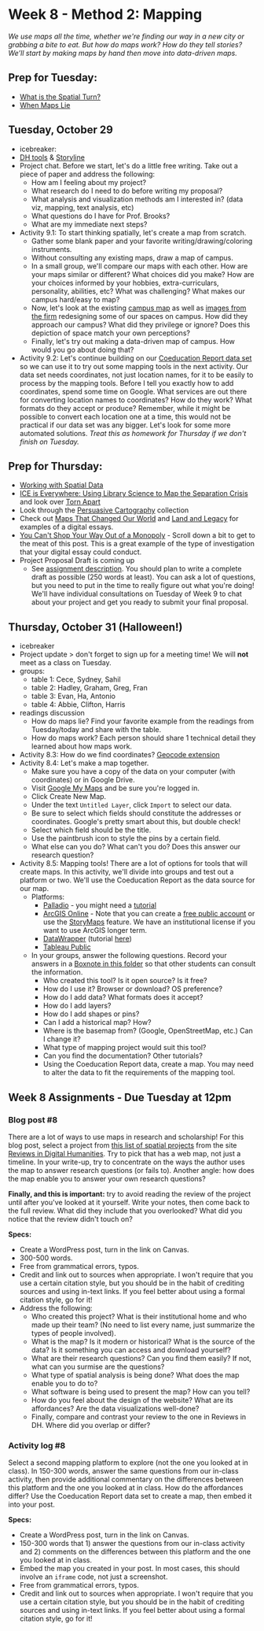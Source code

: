 # Week 8 - Method 2: Mapping

*We use maps all the time, whether we're finding our way in a new city or grabbing a bite to eat. But how do maps work? How do they tell stories? We’ll start by making maps by hand then move into data-driven maps.*

## Prep for Tuesday:
* [What is the Spatial Turn?](https://spatial.scholarslab.org/spatial-turn/what-is-the-spatial-turn/)
* [When Maps Lie](https://www.bloomberg.com/news/articles/2015-06-25/how-to-avoid-being-fooled-by-bad-maps)


## Tuesday, October 29
* icebreaker: 
* [DH tools](https://github.com/dh-tech/awesome-digital-humanities) & [Storyline](https://storyline.knightlab.com/)
* Project chat. Before we start, let's do a little free writing. Take out a piece of paper and address the following: 
    * How am I feeling about my project?
    * What research do I need to do before writing my proposal?
    * What analysis and visualization methods am I interested in? (data viz, mapping, text analysis, etc)
    * What questions do I have for Prof. Brooks?
    * What are my immediate next steps?
* Activity 9.1: To start thinking spatially, let's create a map from scratch.
	* Gather some blank paper and your favorite writing/drawing/coloring instruments.
    * Without consulting any existing maps, draw a map of campus.
    * In a small group, we'll compare our maps with each other. How are your maps similar or different? What choices did you make? How are your choices informed by your hobbies, extra-curriculars, personality, abilities, etc? What was challenging? What makes our campus hard/easy to map?
    * Now, let's look at the existing [campus map](http://campusmap.wlu.edu) as well as [images from the firm](https://wlu.app.box.com/file/1060929370759) redesigning some of our spaces on campus. How did they approach our campus? What did they privilege or ignore? Does this depiction of space match your own perceptions?
    * Finally, let's try out making a data-driven map of campus. How would you go about doing that? 
* Activity 9.2: Let's continue building on our [Coeducation Report data set](https://wlu.app.box.com/file/1667760246410) so we can use it to try out some mapping tools in the next activity. Our data set needs coordinates, not just location names, for it to be easily to process by the mapping tools. Before I tell you exactly how to add coordinates, spend some time on Google. What services are out there for converting location names to coordinates? How do they work? What formats do they accept or produce? Remember, while it might be possible to convert each location one at a time, this would not be practical if our data set was any bigger. Let's look for some more automated solutions. *Treat this as homework for Thursday if we don't finish on Tuesday.*


## Prep for Thursday:
* [Working with Spatial Data](https://lincolnmullen.com/projects/spatial-workshop/spatial-data.html)
* [ICE is Everywhere: Using Library Science to Map the Separation Crisis](https://www.wired.com/story/ice-is-everywhere-using-library-science-to-map-child-separation/) and look over [Torn Apart](http://xpmethod.columbia.edu/torn-apart/volume/2/index)
* Look through the [Persuasive Cartography](https://persuasivemaps.library.cornell.edu/) collection
* Check out [Maps That Changed Our World](https://www.loc.gov/ghe/cascade/index.html?appid=ddf9824ff56b4fb6a0f3e11515716738&loclr=blogmap&bookmark=150%20AD) and [Land and Legacy](http://landandlegacy.scholarslab.org/) for examples of a digital essays. 	
* [You Can't Shop Your Way Out of a Monopoly](https://pluralistic.net/2024/03/05/the-map-is-not-the-territory/) - Scroll down a bit to get to the meat of this post. This is a great example of the type of investigation that your digital essay could conduct.
* Project Proposal Draft is coming up
    * See [assignment description](../../assignments/#proposal). You should plan to write a complete draft as possible (250 words at least). You can ask a lot of questions, but you need to put in the time to really figure out what you're doing! We'll have individual consultations on Tuesday of Week 9 to chat about your project and get you ready to submit your final proposal. 



## Thursday, October 31 (Halloween!)

* icebreaker
* Project update > don't forget to sign up for a meeting time! We will **not** meet as a class on Tuesday. 
* groups:
    * table 1: Cece, Sydney, Sahil 
    * table 2: Hadley, Graham, Greg, Fran
    * table 3: Evan, Ha, Antonio
    * table 4: Abbie, Clifton, Harris
* readings discussion
    * How do maps lie? Find your favorite example from the readings from Tuesday/today and share with the table. 
    * How do maps work? Each person should share 1 technical detail they learned about how maps work. 
* Activity 8.3: How do we find coordinates? [Geocode extension](https://workspace.google.com/marketplace/app/geocode_by_awesome_table/904124517349)
* Activity 8.4: Let's make a map together.
    * Make sure you have a copy of the data on your computer (with coordinates) or in Google Drive. 
    * Visit [Google My Maps](https://www.google.com/mymaps) and be sure you're logged in.
    * Click Create New Map. 
    * Under the text `Untitled Layer`, click `Import` to select our data.
    * Be sure to select which fields should constitute the addresses or coordinates. Google's pretty smart about this, but double check!
    * Select which field should be the title.
    * Use the paintbrush icon to style the pins by a certain field.
    * What else can you do? What can't you do? Does this answer our research question?
* Activity 8.5: Mapping tools! There are a lot of options for tools that will create maps. In this activity, we'll divide into groups and test out a platform or two. We'll use the Coeducation Report as the data source for our map.
    * Platforms:
        * [Palladio](http://hdlab.stanford.edu/palladio/) - you might need a [tutorial](http://hdlab.stanford.edu/doc/scenario-simple-map.pdf)
        * [ArcGIS Online](https://www.arcgis.com/home/index.html) - Note that you can create a [free public account](https://www.arcgis.com/sharing/rest/oauth2/signup?client_id=arcgisonline&redirect_uri=http://www.arcgis.com&response_type=token) or use the [StoryMaps](https://storymaps.com/) feature. We have an institutional license if you want to use ArcGIS longer term.
        * [DataWrapper](https://www.datawrapper.de/maps) (tutorial [here](https://handsondataviz.org/symbolmap-datawrapper.html))
        * [Tableau Public](https://public.tableau.com/app/discover)
    * In your groups, answer the following questions. Record your answers in a [Boxnote in this folder](https://wlu.app.box.com/folder/291427710663) so that other students can consult the information.
        * Who created this tool? Is it open source? Is it free?
        * How do I use it? Browser or download? OS preference?
        * How do I add data? What formats does it accept?
        * How do I add layers?
        * How do I add shapes or pins?
        * Can I add a historical map? How?
        * Where is the basemap from? (Google, OpenStreetMap, etc.) Can I change it?
        * What type of mapping project would suit this tool?
        * Can you find the documentation? Other tutorials?
        * Using the Coeducation Report data, create a map. You may need to alter the data to fit the requirements of the mapping tool.


## Week 8 Assignments - Due Tuesday at 12pm

### Blog post #8 

There are a lot of ways to use maps in research and scholarship! For this blog post, select a project from [this list of spatial projects](https://reviewsindh.pubpub.org/spatial-spatiotemporal-analysis) from the site [Reviews in Digital Humanities](https://reviewsindh.pubpub.org/review-process). Try to pick that has a web map, not just a timeline. In your write-up, try to concentrate on the ways the author uses the map to answer research questions (or fails to). Another angle: how does the map enable you to answer your own research questions? 

**Finally, and this is important:** try to avoid reading the review of the project until after you've looked at it yourself. Write your notes, then come back to the full review. What did they include that you overlooked? What did you notice that the review didn't touch on? 


**Specs:** 

* Create a WordPress post, turn in the link on Canvas.
* 300-500 words. 
* Free from grammatical errors, typos. 
* Credit and link out to sources when appropriate. I won't require that you use a certain citation style, but you should be in the habit of crediting sources and using in-text links. If you feel better about using a formal citation style, go for it! 
* Address the following:
    * Who created this project? What is their institutional home and who made up their team? (No need to list every name, just summarize the types of people involved). 
    * What is the map? Is it modern or historical? What is the source of the data? Is it something you can access and download yourself?
    * What are their research questions? Can you find them easily? If not, what can you surmise are the questions? 
    * What type of spatial analysis is being done? What does the map enable you to do to? 
    * What software is being used to present the map? How can you tell? 
    * How do you feel about the design of the website? What are its affordances? Are the data visualizations well-done? 
    * Finally, compare and contrast your review to the one in Reviews in DH. Where did you overlap or differ? 


### Activity log #8

Select a second mapping platform to explore (not the one you looked at in class). In 150-300 words, answer the same questions from our in-class activity, then provide additional commentary on the differences between this platform and the one you looked at in class. How do the affordances differ? Use the Coeducation Report data set to create a map, then embed it into your post. 

**Specs:** 

* Create a WordPress post, turn in the link on Canvas.
* 150-300 words that 1) answer the questions from our in-class activity and 2) comments on the differences between this platform and the one you looked at in class. 
* Embed the map you created in your post. In most cases, this should involve an `iframe` code, not just a screenshot.
* Free from grammatical errors, typos. 
* Credit and link out to sources when appropriate. I won't require that you use a certain citation style, but you should be in the habit of crediting sources and using in-text links. If you feel better about using a formal citation style, go for it! 
